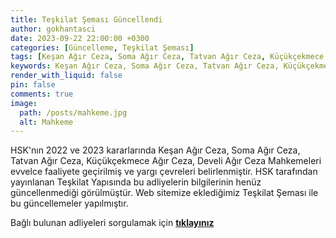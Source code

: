 ```yaml
---
title: Teşkilat Şeması Güncellendi
author: gokhantasci
date: 2023-09-22 22:00:00 +0300
categories: [Güncelleme, Teşkilat Şeması]
tags: [Keşan Ağır Ceza, Soma Ağır Ceza, Tatvan Ağır Ceza, Küçükçekmece Ağır Ceza, Develi Ağır Ceza Mahkemeleri]
keywords: Keşan Ağır Ceza, Soma Ağır Ceza, Tatvan Ağır Ceza, Küçükçekmece Ağır Ceza, Develi Ağır Ceza Mahkemeleri, adliyeci, adliye
render_with_liquid: false
pin: false
comments: true
image:
  path: /posts/mahkeme.jpg
  alt: Mahkeme
---
```


HSK'nın 2022 ve 2023 kararlarında Keşan Ağır Ceza, Soma Ağır Ceza, Tatvan Ağır Ceza, Küçükçekmece Ağır Ceza, Develi Ağır Ceza Mahkemeleri evvelce faaliyete geçirilmiş ve yargı çevreleri belirlenmiştir.
HSK tarafından yayınlanan Teşkilat Yapısında bu adliyelerin bilgilerinin henüz güncellenmediği görülmüştür. 
Web sitemize eklediğimiz Teşkilat Şeması ile bu güncellemeler yapılmıştır.

Bağlı bulunan adliyeleri sorgulamak için [**tıklayınız**](https://adliyeci.com.tr/teskilat/)

